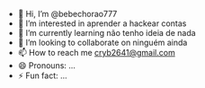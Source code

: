 - 👋 Hi, I’m @bebechorao777
- 👀 I’m interested in aprender a hackear contas
- 🌱 I’m currently learning não tenho ideia de nada
- 💞️ I’m looking to collaborate on ninguém ainda 
- 📫 How to reach me cryb2641@gmail.com
- 😄 Pronouns: ...
- ⚡ Fun fact: ...

<!---
bebechorao777/bebechorao777 is a ✨ special ✨ repository because its `README.md` (this file) appears on your GitHub profile.
You can click the Preview link to take a look at your changes.
--->
